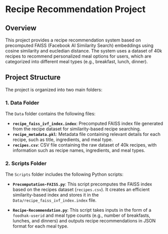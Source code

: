 # Recipe Recommendation Project

## Overview
This project provides a recipe recommendation system based on precomputed FAISS (Facebook AI Similarity Search) embeddings using cosine similarity and eucledian distance. The system uses a dataset of 40k recipes to recommend personalized meal options for users, which are categorized into different meal types (e.g., breakfast, lunch, dinner).

## Project Structure

The project is organized into two main folders:

### 1. Data Folder
The `Data` folder contains the following files:

- **`recipe_faiss_ivf_index.index`**: Precomputed FAISS index file generated from the recipe dataset for similarity-based recipe searching.
- **`recipe_metadata.pkl`**: Metadata file containing relevant details for each recipe, such as title, ingredients, and meal type.
- **`recipes.csv`**: CSV file containing the raw dataset of 40k recipes, with information such as recipe names, ingredients, and meal types.

### 2. Scripts Folder
The `Scripts` folder includes the following Python scripts:

- **`Precomputation-FAISS.py`**: This script precomputes the FAISS index based on the recipes dataset (`recipes.csv`). It creates an efficient similarity-based index and stores it in the `Data/recipe_faiss_ivf_index.index` file.
  
- **`Recipe-Recommendation.py`**: This script takes inputs in the form of a `foodhak-userid` and meal type counts (e.g., number of breakfasts, lunches, and dinners) and outputs recipe recommendations in JSON format for each meal type.
